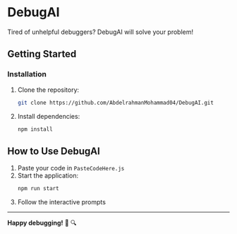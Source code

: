 # DebugAI

Tired of unhelpful debuggers? DebugAI will solve your problem!

## Getting Started

### Installation

1. Clone the repository:
   ```bash
   git clone https://github.com/AbdelrahmanMohammad04/DebugAI.git
   ```

2. Install dependencies:
   ```bash
   npm install
   ```

## How to Use DebugAI

1. Paste your code in `PasteCodeHere.js`
2. Start the application:
   ```bash
   npm run start
   ```
3. Follow the interactive prompts

---

**Happy debugging!** 🐛 🔍
